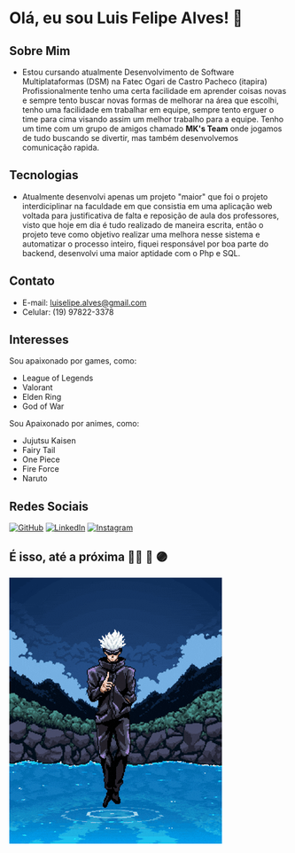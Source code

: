 # Olá, eu sou Luis Felipe Alves! 👋

## Sobre Mim
- Estou cursando atualmente Desenvolvimento de Software Multiplataformas (DSM) na Fatec Ogari de Castro Pacheco (itapira)
Profissionalmente tenho uma certa facilidade em aprender coisas novas e sempre tento buscar novas formas de melhorar na área que escolhi, tenho uma facilidade em trabalhar em equipe, sempre tento erguer o time para cima visando assim um melhor trabalho para a equipe.
Tenho um time com um grupo de amigos chamado **MK's Team** onde jogamos de tudo buscando se divertir, mas também desenvolvemos comunicação rapida.

## Tecnologias
- Atualmente desenvolvi apenas um projeto "maior" que foi o projeto interdiciplinar na faculdade em que consistia em uma aplicação web voltada para justificativa de falta e reposição de aula dos professores, visto que hoje em dia é tudo realizado de maneira escrita, então o projeto teve como objetivo realizar uma melhora nesse sistema e automatizar o processo inteiro, fiquei responsável por boa parte do backend, desenvolvi uma maior aptidade com o Php e SQL.

## Contato
- E-mail: [luiselipe.alves@gmail.com](mailto:luiselipe.alves@gmail.com)
- Celular: (19) 97822-3378

## Interesses
Sou apaixonado por games, como:
- League of Legends
- Valorant
- Elden Ring
- God of War

Sou Apaixonado por animes, como:
- Jujutsu Kaisen
- Fairy Tail
- One Piece
- Fire Force
- Naruto

## Redes Sociais
[![GitHub](https://img.shields.io/badge/-GitHub-181717?style=flat&logo=github&logoColor=white)](https://github.com/lllJinxlll)
[![LinkedIn](https://img.shields.io/badge/-LinkedIn-0077B5?style=flat&logo=linkedin&logoColor=white)](https://www.linkedin.com/in/luis-felipe-alves-190866211)
[![Instagram](https://img.shields.io/badge/Instagram-E1306C?style=flat-square&logo=instagram&logoColor=white)](https://www.instagram.com/luis_felipe_vale/)

## É isso, até a próxima 🔵🔴 🫴 🟣

<img src="recebaoroxo.gif">
